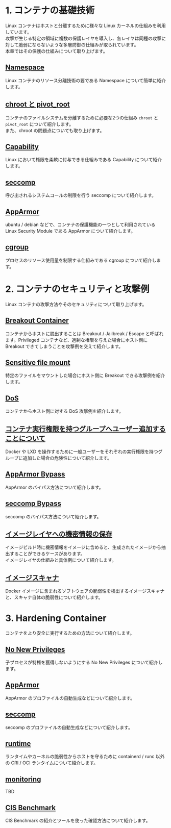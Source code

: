 # 1. コンテナの基礎技術

Linux コンテナはホストと分離するために様々な Linux カーネルの仕組みを利用しています。  
攻撃が生じる特定の領域に複数の保護レイヤを導入し、各レイヤは同種の攻撃に対して脆弱にならないような多層防御の仕組みが取られています。  
本章ではその保護の仕組みについて取り上げます。

## [Namespace](./namespace/README.md)

Linux コンテナのリソース分離技術の要である Namespace について簡単に紹介します。

## [chroot と pivot_root](./namespace/chroot-and-pivot_root.md)

コンテナのファイルシステムを分離するために必要な2つの仕組み `chroot` と `pivot_root` について紹介します。  
また、chroot の問題点についても取り上げます。

## [Capability](./capability/README.md)

Linux において権限を柔軟に付与できる仕組みである Capability について紹介します。

## [seccomp](./seccomp/README.md)

呼び出されるシステムコールの制限を行う seccomp について紹介します。

## [AppArmor](./lsm/apparmor.md)

ubuntu / debian などで、コンテナの保護機能の一つとして利用されている Linux Security Module である AppArmor について紹介します。

## [cgroup](./cgroup/README.md)

プロセスのリソース使用量を制限する仕組みである cgroup について紹介します。

# 2. コンテナのセキュリティと攻撃例

Linux コンテナの攻撃方法やそのセキュリティについて取り上げます。

## [Breakout Container](./security/breakout-to-host.md)

コンテナからホストに脱出することは Breakout / Jailbreak / Escape と呼ばれます。Privileged コンテナなど、過剰な権限を与えた場合にホスト側に Breakout できてしまうことを攻撃例を交えて紹介します。

## [Sensitive file mount](./security/sensitive-file-mount.md)

特定のファイルをマウントした場合にホスト側に Breakout できる攻撃例を紹介します。

## [DoS](./security/DoS.md)

コンテナからホスト側に対する DoS 攻撃例を紹介します。

## [コンテナ実行権限を持つグループへユーザー追加することについて](./security/adding-a-user-to-group.md)

Docker や LXD を操作するために一般ユーザーをそれぞれの実行権限を持つグループに追加した場合の危険性について紹介します。

## [AppArmor Bypass](./security/apparmor-bypass.md)

AppArmor のバイパス方法について紹介します。

## [seccomp Bypass](./security/seccomp-bypass.md)

seccomp のバイパス方法について紹介します。

## [イメージレイヤへの機密情報の保存](./security/image/secrets-in-layer.md)

イメージビルド時に機密情報をイメージに含めると、生成されたイメージから抽出することができるケースがあります。  
イメージレイヤの仕組みと具体例について紹介します。

## [イメージスキャナ](./security/image/scanner.md)

Docker イメージに含まれるソフトウェアの脆弱性を検出するイメージスキャナと、スキャナ自体の脆弱性について紹介します。

# 3. Hardening Container

コンテナをより安全に実行するための方法について紹介します。

## [No New Privileges](hardening/no-new-privileges.md)

子プロセスが特権を獲得しないようにする No New Privileges について紹介します。

## [AppArmor](hardening/apparmor.md)

AppArmor のプロファイルの自動生成などについて紹介します。

## [seccomp](hardening/seccomp.md)

seccomp のプロファイルの自動生成などについて紹介します。

## [runtime](hardening/runtime.md)

ランタイムやカーネルの脆弱性からホストを守るために containerd / runc 以外の CRI / OCI ランタイムについて紹介します。

## [monitoring](hardening/monitoring.md)

TBD

## [CIS Benchmark](hardening/cis-benchmark.md)

CIS Benchmark の紹介とツールを使った確認方法について紹介します。
